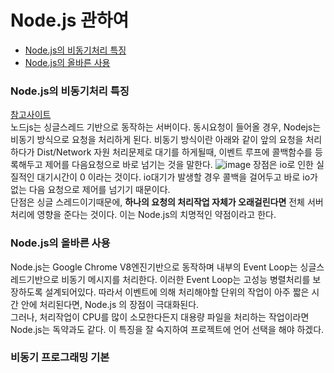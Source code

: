 # Node.js 관하여
- [Node.js의 비동기처리 특징](node.js의-비동기처리-특징)
- [Node.js의 올바른 사용](node.js의-올바른-사용)

### Node.js의 비동기처리 특징
[참고사이트](http://www.nextree.co.kr/p7292/)  
노드js는 싱글스레드 기반으로 동작하는 서버이다. 동시요청이 들어올 경우, Nodejs는 비동기 방식으로 요청을 처리하게 된다.
비동기 방식이란 아래와 같이 앞의 요청을 처리하다가 Dist/Network 자원 처리문제로 대기를 하게될때, 이벤트 루프에
콜백함수를 등록해두고 제어를 다음요청으로 바로 넘기는 것을 말한다. 
![image](http://www.nextree.co.kr/content/images/2016/09/syhan_140320_node1_041.png)
장점은 io로 인한 실질적인 대기시간이 0 이라는 것이다. io대기가 발생할 경우 콜백을 걸어두고 바로 io가없는 다음
요청으로 제어를 넘기기 때문이다.  
단점은 싱글 스레드이기때문에, **하나의 요청의 처리작업 자체가 오래걸린다면** 전체 서버 처리에 영향을 준다는 것이다.
이는 Node.js의 치명적인 약점이라고 한다.

### Node.js의 올바른 사용
Node.js는 Google Chrome V8엔진기반으로 동작하며 내부의 Event Loop는 싱글스레드기반으로 비동기 메시지를 처리한다.
이러한 Event Loop는 고성능 병렬처리를 보장하도록 설계되어있다. 따라서 이벤트에 의해 처리해야할 단위의 작업이 
아주 짧은 시간 안에 처리된다면, Node.js 의 장점이 극대화된다.  
그러나, 처리작업이 CPU를 많이 소모한다든지 대용량 파일을 처리하는 작업이라면 Node.js는 독약과도 같다. 이 특징을
잘 숙지하여 프로젝트에 언어 선택을 해야 하겠다.

### 비동기 프로그래밍 기본

